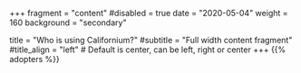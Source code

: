 +++
fragment = "content"
#disabled = true
date = "2020-05-04"
weight = 160
background = "secondary"

title = "Who is using Californium?"
#subtitle = "Full width content fragment"
#title_align = "left" # Default is center, can be left, right or center
+++
{{% adopters %}}
